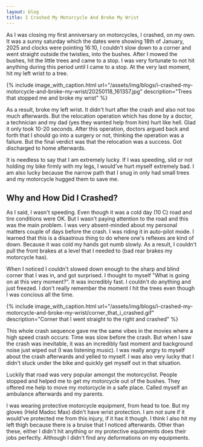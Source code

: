 ```yaml
---
layout: blog
title: I Crashed My Motorcycle And Broke My Wrist
---
```


As I was closing my first anniversary on motorcycles, I crashed, on my own.
It was a sunny saturday which the dates were showing 18th of January, 2025 and
clocks were pointing 16:10, I couldn't slow down to a corner and went straight
outside the twisties, into the bushes. After I mowed the bushes, hit the little
trees and came to a stop. I was very fortunate to not hit anything during this
period until I came to a stop. At the very last moment, hit my left wrist to
a tree.

{%
  include image_with_caption.html
  url="/assets/img/blogs/i-crashed-my-motorcycle-and-broke-my-wrist/20250118_161357.jpg"
  description="Trees that stopped me and broke my wrist"
%}

As a result, broke my left wrist. It didn't hurt after the crash and also not
too much afterwards. But the relocation operation which has done by a doctor, a
technician and my dad (yes they wanted help from him) hurt like hell. Glad it
only took 10-20 seconds. After this operation, doctors argued back and forth
that I should go into a surgery or not, thinking the operation was a failure.
But the final verdict was that the relocation was a success. Got discharged to
home afterwards.

It is needless to say that I am extremely lucky. If I was speeding, slid or
not holding my bike firmly with my legs, I would've hurt myself extremely bad. I
am also lucky because the narrow path that I snug in only had small trees and my
motorcycle hugged them to save me.

## Why and How Did I Crashed?

As I said, I wasn't speeding. Even though it was a cold day (10 C) road and tire
conditions were OK. But I wasn't paying attention to the road and this was the
main problem. I was very absent-minded about my personal matters couple of days
before the crash. I was riding it in auto-pilot mode. I learned that this is a
disastrous thing to do where one's reflexes are kind of down. Because it was
cold my hands got numb slowly. As a result, I couldn't pull the front brakes at
a level that I needed to (bad rear brakes my motorcycle has).

When I noticed I couldn't slowed down enough to the sharp and blind corner that
I was in, and got surprised. I thought to myself "What is going on at this very
moment?". It was incredibly fast. I couldn't do anything and just freezed. I
don't really remember the moment I hit the trees even though I was concious all
the time.

{%
  include image_with_caption.html
  url="/assets/img/blogs/i-crashed-my-motorcycle-and-broke-my-wrist/corner_that_i_crashed.gif"
  description="Corner that I went straight to the right and crashed"
%}

This whole crash sequence gave me the same vibes in the movies where a high
speed crash occurs: Time was slow before the crash. But when I saw the crash was
inevitable, it was an incredibly fast moment and background noise just wiped out
(I was listening music). I was really angry to myself about the crash afterwards
and yelled to myself. I was also very lucky that I didn't stuck under the bike
and quickly get myself out in that situation.

Luckily that road was very popular amongst the motorcyclist. People stopped and
helped me to get my motorcycle out of the bushes. They offered me help to move
my motorcycle in a safe place. Called myself an ambulance afterwards and my
parents.

I was wearing protective motorcycle equipment, from head to toe. But my gloves
(Held Madoc Max) didn't have wrist protection. I am not sure if it would've
protected me from this injury, if it has it though. I think I also hit my left
thigh because there is a bruise that I noticed afterwards. Other than these,
either I didn't hit anything or my protective equipments does their jobs
perfectly. Although I didn't find any deformations on my equipments.
